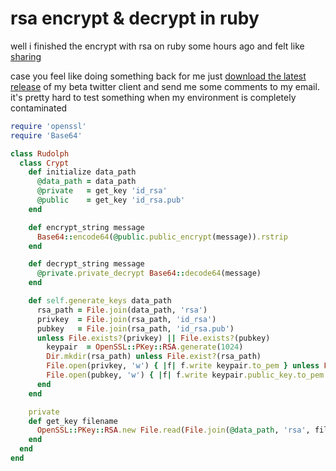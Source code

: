 # rsa encrypt & decrypt in ruby

well i finished the encrypt with rsa on ruby some hours ago and felt like 
[sharing](http://github.com/dscape/rudolph/tree/e94b7f106afe862cd99e842dc11d698a5117a64a/src/rudolph/crypt.rb)


case you feel like doing something back for me just [download the latest release](http://github.com/dscape/rudolph/zipball/e94b7f106afe862cd99e842dc11d698a5117a64a) of my beta twitter client and send me some comments to my email. it's pretty hard to test something when my environment is completely contaminated

``` ruby
require 'openssl'
require 'Base64'

class Rudolph
  class Crypt
    def initialize data_path
      @data_path = data_path
      @private   = get_key 'id_rsa'
      @public    = get_key 'id_rsa.pub'
    end

    def encrypt_string message
      Base64::encode64(@public.public_encrypt(message)).rstrip
    end

    def decrypt_string message
      @private.private_decrypt Base64::decode64(message)
    end

    def self.generate_keys data_path
      rsa_path = File.join(data_path, 'rsa')
      privkey  = File.join(rsa_path, 'id_rsa')
      pubkey   = File.join(rsa_path, 'id_rsa.pub')
      unless File.exists?(privkey) || File.exists?(pubkey)
        keypair  = OpenSSL::PKey::RSA.generate(1024)
        Dir.mkdir(rsa_path) unless File.exist?(rsa_path)
        File.open(privkey, 'w') { |f| f.write keypair.to_pem } unless File.exists? privkey
        File.open(pubkey, 'w') { |f| f.write keypair.public_key.to_pem } unless File.exists? pubkey
      end
    end

    private
    def get_key filename
      OpenSSL::PKey::RSA.new File.read(File.join(@data_path, 'rsa', filename))
    end
  end
end
```
